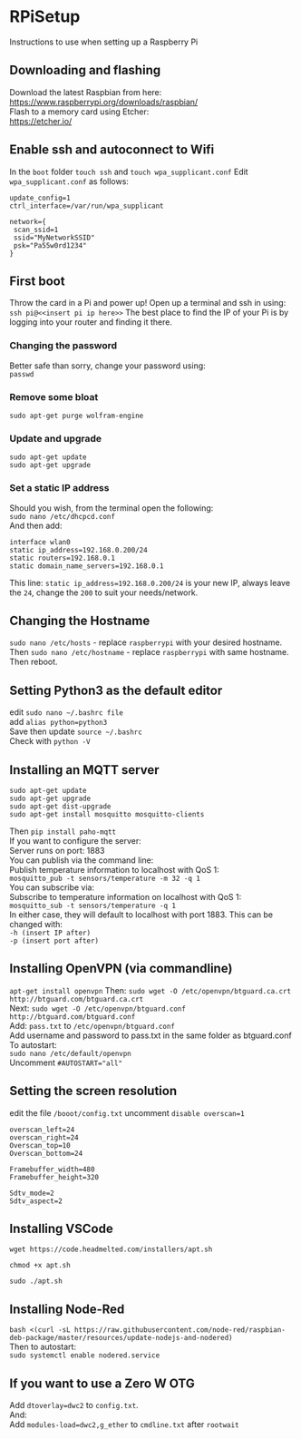 # RPiSetup
Instructions to use when setting up a Raspberry Pi
## Downloading and flashing
Download the latest Raspbian from here:  
https://www.raspberrypi.org/downloads/raspbian/  
Flash to a memory card using Etcher:  
https://etcher.io/
## Enable ssh and autoconnect to Wifi
In the `boot` folder `touch ssh` and `touch wpa_supplicant.conf`
Edit `wpa_supplicant.conf` as follows:  
```country=gb
update_config=1
ctrl_interface=/var/run/wpa_supplicant

network={
 scan_ssid=1
 ssid="MyNetworkSSID"
 psk="Pa55w0rd1234"
}
```  
## First boot
Throw the card in a Pi and power up!
Open up a terminal and ssh in using:
`ssh pi@<<insert pi ip here>>`
The best place to find the IP of your Pi is by logging into your router and finding it there.
### Changing the password  
Better safe than sorry, change your password using:  
`passwd`  
### Remove some bloat
`sudo apt-get purge wolfram-engine`  
### Update and upgrade
`sudo apt-get update`  
`sudo apt-get upgrade`  
### Set a static IP address  
Should you wish, from the terminal open the following:  
`sudo nano /etc/dhcpcd.conf`  
And then add:  
```
interface wlan0
static ip_address=192.168.0.200/24
static routers=192.168.0.1
static domain_name_servers=192.168.0.1
```  
This line: `static ip_address=192.168.0.200/24` is your new IP, always leave the `24`, change the `200` to suit your needs/network.  
## Changing the Hostname  
`sudo nano /etc/hosts` - replace `raspberrypi` with your desired hostname.  
Then `sudo nano /etc/hostname` - replace `raspberrypi` with same hostname. Then reboot.
## Setting Python3 as the default editor
edit `sudo nano ~/.bashrc file`    
add `alias python=python3`    
Save then update `source ~/.bashrc`  
Check with `python -V`  

## Installing an MQTT server
```
sudo apt-get update
sudo apt-get upgrade
sudo apt-get dist-upgrade
sudo apt-get install mosquitto mosquitto-clients
```  
Then `pip install paho-mqtt`  
If you want to configure the server:  
Server runs on port: 1883  
You can publish via the command line:  
Publish temperature information to localhost with QoS 1:  
`mosquitto_pub -t sensors/temperature -m 32 -q 1`  
You can subscribe via:  
Subscribe to temperature information on localhost with QoS 1:  
`mosquitto_sub -t sensors/temperature -q 1`  
In either case, they will default to localhost with port 1883. This can be changed with:   
`-h (insert IP after)`  
`-p (insert port after)`  
## Installing OpenVPN (via commandline)  
`apt-get install openvpn` Then: `sudo wget -O /etc/openvpn/btguard.ca.crt http://btguard.com/btguard.ca.crt`  
Next: `sudo wget -O /etc/openvpn/btguard.conf http://btguard.com/btguard.conf`  
Add: `pass.txt` to `/etc/openvpn/btguard.conf`  
Add username and password to pass.txt in the same folder as btguard.conf  
To autostart:  
`sudo nano /etc/default/openvpn`  
Uncomment `#AUTOSTART="all"`
## Setting the screen resolution
edit the file `/booot/config.txt`
uncomment `disable overscan=1`

```
overscan_left=24
overscan_right=24
Overscan_top=10
Overscan_bottom=24

Framebuffer_width=480
Framebuffer_height=320

Sdtv_mode=2
Sdtv_aspect=2
```
## Installing VSCode
`wget https://code.headmelted.com/installers/apt.sh`

`chmod +x apt.sh`

`sudo ./apt.sh`

## Installing Node-Red
`bash <(curl -sL https://raw.githubusercontent.com/node-red/raspbian-deb-package/master/resources/update-nodejs-and-nodered)`  
Then to autostart:  
`sudo systemctl enable nodered.service`

## If you want to use a Zero W OTG
Add `dtoverlay=dwc2` to `config.txt`.  
And:  
Add `modules-load=dwc2,g_ether` to `cmdline.txt` after `rootwait`


